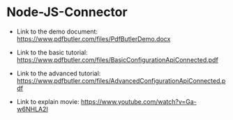# Node-JS-Connector

* Link to the demo document: https://www.pdfbutler.com/files/PdfButlerDemo.docx
* Link to the basic tutorial: https://www.pdfbutler.com/files/BasicConfigurationApiConnected.pdf
* Link to the advanced tutorial: https://www.pdfbutler.com/files/AdvancedConfigurationApiConnected.pdf

* Link to explain movie: https://www.youtube.com/watch?v=Ga-w6NHLA2I